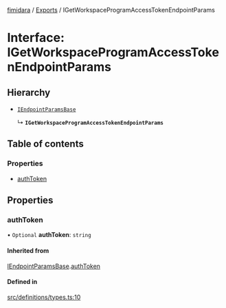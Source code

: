 [fimidara](../README.md) / [Exports](../modules.md) / IGetWorkspaceProgramAccessTokenEndpointParams

# Interface: IGetWorkspaceProgramAccessTokenEndpointParams

## Hierarchy

- [`IEndpointParamsBase`](IEndpointParamsBase.md)

  ↳ **`IGetWorkspaceProgramAccessTokenEndpointParams`**

## Table of contents

### Properties

- [authToken](IGetWorkspaceProgramAccessTokenEndpointParams.md#authtoken)

## Properties

### authToken

• `Optional` **authToken**: `string`

#### Inherited from

[IEndpointParamsBase](IEndpointParamsBase.md).[authToken](IEndpointParamsBase.md#authtoken)

#### Defined in

[src/definitions/types.ts:10](https://github.com/softkave/files-js/blob/353a07f/src/definitions/types.ts#L10)
